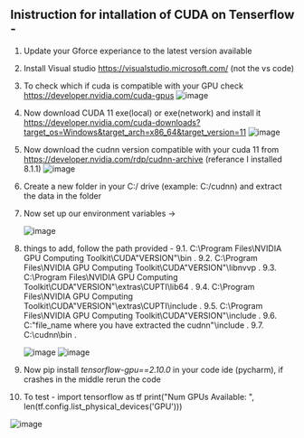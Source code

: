 ## Inistruction for intallation of CUDA on Tenserflow -
1. Update your Gforce experiance to the latest version available
2. Install Visual studio https://visualstudio.microsoft.com/ (not the vs code)
3. To check which if cuda is compatible with your GPU check https://developer.nvidia.com/cuda-gpus
   ![image](https://github.com/yash733/Tenserflow-cuda-installation/assets/100533686/c4f30190-9df8-4450-b830-df58968767cb)

4. Now download CUDA 11 exe(local) or exe(network) and install it https://developer.nvidia.com/cuda-downloads?target_os=Windows&target_arch=x86_64&target_version=11
   ![image](https://github.com/yash733/Tenserflow-cuda-installation/assets/100533686/1dbd1855-5aae-44c3-807d-93812cd3feee)

5. Now download the cudnn version compatible with your cuda 11 from https://developer.nvidia.com/rdp/cudnn-archive (referance I installed 8.1.1)
   ![image](https://github.com/yash733/Tenserflow-cuda-installation/assets/100533686/47a567a7-9b00-4e4e-955f-22824bee07f0)
 
6. Create a new folder in your C:/ drive (example: C:/cudnn) and extract the data in the folder
7. Now set up our environment variables ->
   
   ![image](https://github.com/yash733/Tenserflow-cuda-installation/assets/100533686/e6585cd3-9c34-4269-9916-787f9246567d)
   
9. things to add, follow the path provided -
9.1. C:\Program Files\NVIDIA GPU Computing Toolkit\CUDA\"VERSION"\bin .
9.2. C:\Program Files\NVIDIA GPU Computing Toolkit\CUDA\"VERSION"\libnvvp .
9.3. C:\Program Files\NVIDIA GPU Computing Toolkit\CUDA\"VERSION"\extras\CUPTI\lib64 .
9.4. C:\Program Files\NVIDIA GPU Computing Toolkit\CUDA\"VERSION"\extras\CUPTI\include .
9.5. C:\Program Files\NVIDIA GPU Computing Toolkit\CUDA\"VERSION"\include .
9.6. C:\"file_name where you have extracted the cudnn"\include .
9.7. C:\cudnn\bin .
   
   ![image](https://github.com/yash733/Tenserflow-cuda-installation/assets/100533686/fb2f0423-f695-415e-b55b-118da0125b9b)
   ![image](https://github.com/yash733/Tenserflow-cuda-installation/assets/100533686/facd0699-3c59-4191-97d7-44ef3c1f6ca9)

10. Now pip install *tensorflow-gpu==2.10.0* in your code ide (pycharm), if crashes in the middle rerun the code
11. To test - 
   import tensorflow as tf
   print("Num GPUs Available: ", len(tf.config.list_physical_devices('GPU')))
   
   ![image](https://github.com/yash733/Tenserflow-cuda-installation/assets/100533686/72a5fc9d-465b-402a-926d-09040311b4f1)

